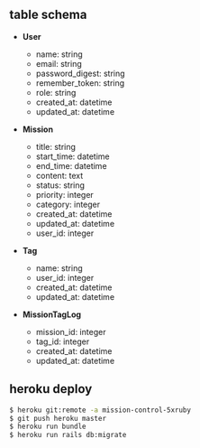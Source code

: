 ## table schema 
- **User**
  - name: string
  - email: string
  - password_digest: string
  - remember_token: string
  - role: string
  - created_at: datetime
  - updated_at: datetime

- **Mission**
  - title: string
  - start_time: datetime
  - end_time: datetime
  - content: text
  - status: string
  - priority: integer
  - category: integer
  - created_at: datetime
  - updated_at: datetime
  - user_id: integer

- **Tag**
  - name: string
  - user_id: integer
  - created_at: datetime
  - updated_at: datetime

- **MissionTagLog**
  - mission_id: integer
  - tag_id: integer
  - created_at: datetime
  - updated_at: datetime

## heroku deploy
```bash
$ heroku git:remote -a mission-control-5xruby
$ git push heroku master
$ heroku run bundle
$ heroku run rails db:migrate
```

